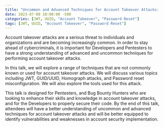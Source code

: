 ```yaml
---
title: "Uncommon and Advanced Techniques for Account Takeover Attacks: BSides Talk Leeds 2023"
date: 2023-07-08 10:00:00 -500
categories: [JWT, UUID, "Account Takeover", "Password Reset"]
tags: [JWT, UUID, "Account Takeover", "Password Reset"]
---
```



Account takeover attacks are a serious threat to individuals and organizations and are becoming increasingly common. In order to stay ahead of cybercriminals, it is important for Developers and Pentesters to have a strong understanding of advanced and uncommon techniques for performing account takeover attacks.

In this talk, we will explore a range of techniques that are not commonly known or used for account takeover attacks. We will discuss various topics including JWT, GUID/UUID, Homograph attacks, and Password reset misconfiguration. We will also explore the tools used for this attack.

This talk is designed for Pentesters, and Bug Bounty Hunters who are looking to enhance their skills and knowledge in account takeover attacks, and for the Developers to properly secure their code. By the end of this talk, attendees will have a better understanding of uncommon and advanced techniques for account takeover attacks and will be better equipped to identify vulnerabilities and weaknesses in account security implementation.

<object data="/assets/pdf/bsides_leeds_ayoubsafa.pdf" width="100%" height="500" type='application/pdf'></object>
